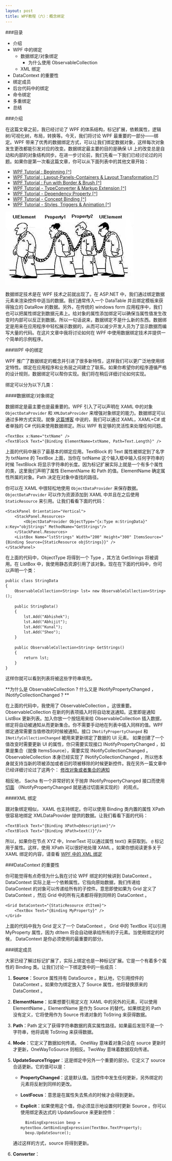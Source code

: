 ```yaml
---
layout: post
title: WPF教程（六）：概念绑定
---
```


###目录
* 介绍
* WPF 中的绑定
    + 数据绑定/对象绑定
        - 为什么使用 ObservableCollection
    + XML 绑定
* DataContext 的重要性
* 绑定成员
* 后台代码中的绑定
* 命令绑定
* 多重绑定
* 总结

###介绍

在这篇文章之前，我已经讨论了 WPF 的体系结构，标记扩展，依赖属性，逻辑树/可视化树，布局，转换等。今天，我们将讨论 WPF 最重要的一部分——绑定。WPF 带来了优秀的数据绑定方式，可以让我们绑定数据对象，这样每次对象发生更改都能引发对应的改变。数据绑定最主要的目的是确保 UI 上的改变总是自动和内部的对象结构同步。在进一步讨论前，我们先看一下我们已经讨论过的问题。如果你是第一次看这篇文章，你可以从下面列表中的其他文章开始：

+ [WPF Tutorial : Beginning [^]](http://sibo.me/2014/04/02/WPF-Tutorial-Beginning.html)
+ [WPF Tutorial : Layout-Panels-Containers & Layout Transformation [^]](http://sibo.me/2014/04/08/WPF-Tutorial-Layout-Panels-Containers-Layout-Trans.html)
+ [WPF Tutorial : Fun with Border & Brush [^]](http://sibo.me/2014/04/12/WPF-Tutorial-Fun-with-Border-Brush.html)
+ [WPF Tutorial - TypeConverter & Markup Extension [^]](http://sibo.me/2014/04/16/WPF-Tutorial-TypeConverter-Markup-Extension.html)
+ [WPF Tutorial - Dependency Property [^]](http://sibo.me/2014/04/19/WPF-Tutorial-Dependency-Property.html)
+ [WPF Tutorial - Concept Binding [^]](http://www.codeproject.com/KB/WPF/wpf6.aspx)
+ [WPF Tutorial - Styles, Triggers & Animation [^]](http://www.codeproject.com/KB/WPF/wpf7.aspx)

![binding.jpg](/images/post/wpf6/binding.jpg)

数据绑定技术是在 WPF 技术之前就出现了。在 ASP.NET 中，我们通过绑定数据元素来渲染控件中适当的数据。我们通常传入一个 DataTable 并且绑定模板来获得独立的 DataRow 的数据。另外，在传统的 windows form 应用程序中，我们也可以把属性绑定到数据元素上。给对象的属性添加绑定可以确保当属性值发生改变时内部可以反正到数据。所以一句话说来，数据绑定不是什么新的东西。数据绑定是用来在应用程序中轻松展示数据的，从而可以减少开发人员为了显示数据而编写大量的代码。在这片文章中我将讨论如何在 WPF 中使用数据绑定技术并提供一个简单的示例程序。

###WPF 中的绑定

WPF 推广了数据绑定的概念并引进了很多新特性，这样我们可以更广泛地使用绑定特性。绑定在应用程序和业务层之间建立了联系。如果你希望你的程序遵循严格的设计规则，数据绑定可以帮你实现。我们将在稍后详细讨论如何实现。

绑定可以分为以下几类：

####数据绑定/对象绑定

数据绑定是最主要也是最重要的。WPF 引入了可以声明在 XAML 中的对象 `ObjectDataProvider` 和 `XMLDataProvider` 来增强对象绑定的能力。数据绑定可以通过多种方式实现。就像 [这篇博客](http://coredotnet.blogspot.com/2006/05/wpf-data-binding-tutorial.html) 中说的，我们可以通过 XAML，XAML+C# 或者单独的 C# 代码来使用数据绑定。所以 WPF 有足够的灵活性来处理任何问题。

    <TextBox x:Name="txtName" />
    <TextBlock Text="{Binding ElementName=txtName, Path=Text.Length}" />

上面的代码中展示了最基本的绑定应用。TextBlock 的 Text 属性被绑定到了名字为 txtName 的 TextBox 上面，当你在 txtName 这个输入框中输入任何字符串的时候 TextBlock 将显示字符串的长度。因为标记扩展实际上就是一个有多个属性的类，这里我们声明了属性  ElementName 和 Path 的值。ElementName 确定属性所属的对象。Path 决定在对象中查找的路径。

你可以在 XAML 中很轻松地使用 `ObjectDataProvider` 来保存数据。`ObjectDataProvider` 可以作为资源添加到 XAML 中并且在之后使用 `StaticResource` 来引用。让我们看看下面的代码：

    <StackPanel Orientation="Vertical">
        <StackPanel.Resources>
            <ObjectDataProvider ObjectType="{x:Type m:StringData}" x:Key="objStrings" MethodName="GetStrings"/>
        </StackPanel.Resources>
        <ListBox Name="lstStrings" Width="200" Height="300" ItemsSource="{Binding Source={StaticResource objStrings}}" />
    </StackPanel>

在上面的代码中，ObjectType 将得到一个 Type ，其方法 GetStrings 将被调用。在 ListBox 中，我使用静态资源引用了该对象。现在在下面的代码中，你可以声明一个类：

    public class StringData
    {
        ObservableCollection<String> lst= new ObservableCollection<String>();
    
        public StringData()
        {
            lst.Add("Abhishek");
            lst.Add("Abhijit");
            lst.Add("Kunal");
            lst.Add("Sheo");
        }
    
        public ObservableCollection<String> GetStrings()
        {
            return lst;
        }
    }

这样你就可以看到列表将被这些字符串填充。

**为什么是 ObservableCollection ? 什么又是 INotifyPropertyChanged ， INotifyCollectionChanged ? **

在上面的代码中，我使用了 ObservableCollection 。这很重要。ObservableCollection 在新的列表项插入时将自动发送通知。这里即是通知 ListBox 更新列表。加入你放一个按钮用来给 ObservableCollection 插入数据，绑定将自动被通知从而更新集合。你不需要手动地在列表中插入同样的值。WPF 绑定通常需要当值修改的时候被通知。接口 `INotifyPropertyChanged` 和 `INotifyCollectionChanged` 被用来更新绑定了数据的 UI 元素。 如果创建了一个值改变时需要更新 UI 的属性，你只需要实现接口 INotifyPropertyChanged ，如果是集合（就像 ItemsSource），需要实现 INotifyCollectionChanged 。ObservableCollection 本身已经实现了 INotifyCollectionChanged ，所以他本身就支持当新的项被添加或者旧的项被移除的时候更新控件。我在另外一篇文章中已经详细讨论过了这两个： [修改对象或者集合的通知](http://www.abhisheksur.com/2010/05/object-notifiers-using.html)

相反地， Sacha 有一个非常好的关于抛弃 INotifyPropertyChanged 接口而使用 [切面](http://www.codeproject.com/KB/miscctrl/Aspects.aspx) （INotifyPropertyChanged 就是通过切面来实现的） 的观点。

####XML 绑定

跟对象绑定相似， XAML 也支持绑定。你可以使用 Binding 类内置的属性 XPath 很容易地绑定 XMLDataProvider 提供的数据。让我们看看下面的代码：

    <TextBlock Text="{Binding XPath=@description}"/>
    <TextBlock Text="{Binding XPath=text()}"/>

所以，如果你在节点 XYZ 中，InnerText 可以通过属性 text() 来获取到。 `@` 标记用于属性。这样，使用 XPath 可以很好地处理 XAML 。如果你想阅读更多关于 XAML 绑定的内容，请查看 [WPF 中的 XML 绑定](http://www.abhisheksur.com/2010/07/xml-binding-in-wpf-with-sample-rss.html)

###DataContext 的重要性

你可能觉得有点奇怪为什么我在讨论 WPF 绑定的时候讲到 DataContext 。DataContext 实际上是一个依赖属性。它指向原始数据，我们传递给 DataContext 的对象可以传递给所有的子控件。意思即使如果为 Grid 定义了 DataContext ，然后 Grid 中的所有元素都将得到同样的 DataContext 。

    <Grid DataContext="{StaticResource dtItem}">
        <TextBox Text="{Binding MyProperty}" />
    </Grid>

上面的代码中我为 Grid 定义了一个 DataContext ， Grid 中的 TextBox 可以引用 MyProperty 属性，因为 dtItem 将会自动继承给所有的子元素。当使用绑定的时候， DataContext 是你必须使用的最重要的部分。

###绑定成员

大家已经了解过标记扩展了，实际上绑定也是一种标记扩展。它是一个有着多个属性的 Binding 类。让我们讨论一下绑定类中的一些成员：

1. **Source**：Source 属性持有 DataSource 。默认地，它引用控件的 DataContext 。如果你为绑定放入了 Source 属性，他将替换原来的 DataContext 。
2. **ElementName**：如果想要引用定义在 XAML 中的另外的元素，可以使用 ElementName 。ElementName 是作为 Source 的替代。如果绑定的 Path 没有定义，它将使用作为 Source 传递对象的 ToString 来获得数据。
3. **Path**：Path 定义了获得字符串数据的真实属性路径。如果最后发现不是一个字符串，他将调用 ToString 来获得数据。
4. **Mode**：它定义了数据如何传递。 OneWay 意味着对象只会在 source 更新时才更新，OneWayToSource 则相反。TwoWay 意味着数据双向传递。
5. **UpdateSourceTrigger**：这是绑定中另外一个重要的部分。它定义了 source 合适更新。它的值可以是：
    + **PropertyChanged**：这是默认值。当控件中发生任何更新，另外绑定的元素将反射到同样的更改。
    + **LostFocus**：意思是在属性失去焦点的时候才会得到更新。
    + **Explicit**：如果使用这个值，你必须显示地设置何时更新 Source 。你可以使用绑定表达式的 UpdateSource 来更新控件：

            BindingExpression bexp = mytextbox.GetBindingExpression(TextBox.TextProperty);
            bexp.UpdateSource();

    通过这样的方式，source 将得到更新。

6. **Converter**：